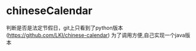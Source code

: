 # chineseCalendar
判断是否是法定节假日，git上只看到了python版本(https://github.com/LKI/chinese-calendar)
为了调用方便,自己实现一个java版本
